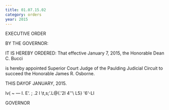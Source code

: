 ```yaml
---
title: 01.07.15.02
category: orders
year: 2015
---
```

 

EXECUTIVE ORDER

BY THE GOVERNOR:

IT IS HEREBY ORDERED:
That effective January 7, 2015, the Honorable Dean C. Bucci

is hereby appointed Superior Court Judge of the Paulding
Judicial Circuit to succeed the Honorable James R. Osborne.

THIS   DAYOF JANUARY, 2015.

lv( ~ — I.  E‘. ; .2
l \t,s;’.L@\(.'2I 4''\ L5} '6‘-Ll

GOVERNOR

